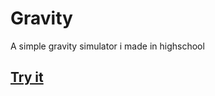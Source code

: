 # Gravity
A simple gravity simulator i made in highschool
## [Try it](http://folk.ntnu.no/sigurdvt/gravity/)
